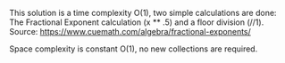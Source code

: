 This solution is a time complexity O(1), two simple calculations are done:
The Fractional Exponent calculation (x ** .5) and a floor division (//1).
Source: https://www.cuemath.com/algebra/fractional-exponents/

Space complexity is constant O(1), no new collections are required.